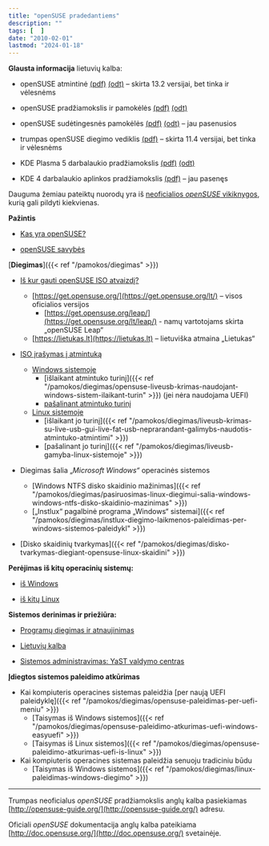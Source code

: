 ```yaml
---
title: "openSUSE pradedantiems"
description: ""
tags: [  ]
date: "2010-02-01"
lastmod: "2024-01-18"
---
```

**Glausta informacija** lietuvių kalba:

*   openSUSE atmintinė [(pdf)](/Dokumentai/openSUSE_lankstinukas_132.pdf) [(odt)](/Dokumentai/openSUSE_lankstinukas_132.odt) – skirta 13.2 versijai, bet tinka ir vėlesnėms

*   openSUSE pradžiamokslis ir pamokėlės [(pdf)](/Dokumentai/openSUSE%20pradedantiems.pdf) [(odt)](/Dokumentai/openSUSE%20pradedantiems.odt)

*   openSUSE sudėtingesnės pamokėlės [(pdf)](/Dokumentai/openSUSE%20patyrusiems.pdf) [(odt)](/Dokumentai/openSUSE%20patyrusiems.odt) – jau pasenusios

*   trumpas openSUSE diegimo vediklis [(pdf)](/Dokumentai/Trumpas%20openSUSE%2011.4%20diegimo%20vediklis.pdf) – skirta 11.4 versijai, bet tinka ir vėlesnėms

*   KDE Plasma 5 darbalaukio pradžiamokslis [(pdf)](/Dokumentai/KDE%20Plasma%205%20darbalaukis.pdf) [(odt)](/Dokumentai/KDE%20Plasma%205%20darbalaukis.odt)

*   KDE 4 darbalaukio aplinkos pradžiamokslis [(pdf)](/Dokumentai/KDE4%20prad%c5%beiamokslis.pdf) – jau pasenęs

Dauguma žemiau pateiktų nuorodų yra iš [neoficialios _openSUSE_ vikiknygos](http://lt.wikibooks.org/wiki/Linux_%C5%BEaliems:_openSUSE), kurią gali pildyti kiekvienas.

**Pažintis**

*   [Kas yra openSUSE?](http://lt.wikibooks.org/wiki/Linux_%C5%BEaliems:_openSUSE/Kas_yra_openSUSE)

*   [openSUSE savybės](http://lt.wikibooks.org/wiki/Linux_%C5%BEaliems:_openSUSE/openSUSE_pagrindai)

[**Diegimas**]({{< ref "/pamokos/diegimas" >}})

*   [Iš kur gauti openSUSE ISO atvaizdį?](http://lt.wikibooks.org/wiki/Linux_%C5%BEaliems:_openSUSE/I%C5%A1_kur_gauti_openSUSE%3F)  
    *   [https://get.opensuse.org/](https://get.opensuse.org/lt/) – visos oficialios versijos
        *   [https://get.opensuse.org/leap/](https://get.opensuse.org/lt/leap/) - namų vartotojams skirta „openSUSE Leap“
    *   [https://lietukas.lt](https://lietukas.lt) – lietuviška atmaina „Lietukas“
*   [ISO įrašymas į atmintuką](https://lt.wikibooks.org/wiki/Linux_%C5%BEaliems:_openSUSE/ISO_atvaizd%C5%BEio_%C4%AFra%C5%A1ymas#Ra.C5.A1ymas_.C4.AF_USB_laikmen.C4.85)  
    *   [Windows sistemoje](https://lt.wikibooks.org/wiki/Linux_%C5%BEaliems:_openSUSE/ISO_atvaizd%C5%BEio_%C4%AFra%C5%A1ymas#Windows_operacin.C4.97je_sistemoje)
        *   [išlaikant atmintuko turinį]({{< ref "/pamokos/diegimas/opensuse-liveusb-krimas-naudojant-windows-sistem-ilaikant-turin" >}}) (jei nėra naudojama UEFI)
        *   [pašalinant atmintuko turinį](https://lt.wikibooks.org/wiki/Linux_%C5%BEaliems:_openSUSE/ISO_atvaizd%C5%BEio_%C4%AFra%C5%A1ymas#I.C5.A1trinant_vis.C4.85_sen.C4.85_USB_laikmenos_turin.C4.AF)
    *   [Linux sistemoje](https://lt.wikibooks.org/wiki/Linux_%C5%BEaliems:_openSUSE/ISO_atvaizd%C5%BEio_%C4%AFra%C5%A1ymas#Linux_operacin.C4.97je_sistemoje)
        *   [išlaikant jo turinį]({{< ref "/pamokos/diegimas/liveusb-krimas-su-live-usb-gui-live-fat-usb-neprarandant-galimybs-naudotis-atmintuko-atmintimi" >}})
        *   [pašalinant jo turinį]({{< ref "/pamokos/diegimas/liveusb-gamyba-linux-sistemoje" >}})

*   Diegimas šalia „_Microsoft Windows“_ operacinės sistemos
    *   [Windows NTFS disko skaidinio mažinimas]({{< ref "/pamokos/diegimas/pasiruosimas-linux-diegimui-salia-windows-windows-ntfs-disko-skaidinio-mazinimas" >}})
    *   [„Instlux“ pagalbinė programa „Windows“ sistemai]({{< ref "/pamokos/diegimas/instlux-diegimo-laikmenos-paleidimas-per-windows-sistemos-paleidykl" >}})

*   [Disko skaidinių tvarkymas]({{< ref "/pamokos/diegimas/disko-tvarkymas-diegiant-opensuse-linux-skaidini" >}})

**Perėjimas iš kitų operacinių sistemų:**

*   [iš Windows](http://lt.wikibooks.org/wiki/Linux_%C5%BEaliems:_openSUSE/Per%C4%97jimas_i%C5%A1_Windows)

*   [iš kitų Linux](http://lt.wikibooks.org/wiki/Linux_%C5%BEaliems:_openSUSE/Per%C4%97jimas_i%C5%A1_kit%C5%B3_Linux_distribucij%C5%B3)

**Sistemos derinimas ir priežiūra:**

*   [Programų diegimas ir atnaujinimas](http://lt.wikibooks.org/wiki/Linux_%C5%BEaliems:_openSUSE/Program%C5%B3_diegimas_ir_atnaujinimas)

*   [Lietuvių kalba](http://lt.wikibooks.org/wiki/Linux_%C5%BEaliems:_openSUSE/Sistemos_administravimas/Lietuvi%C5%B3_kalba)

*   [Sistemos administravimas: YaST valdymo centras](http://lt.wikibooks.org/wiki/Linux_%C5%BEaliems:_openSUSE/Sistemos_administravimas#YaST)

**Įdiegtos sistemos paleidimo atkūrimas**

*   Kai kompiuteris operacines sistemas paleidžia [per naują UEFI paleidyklę]({{< ref "/pamokos/diegimas/opensuse-paleidimas-per-uefi-meniu" >}})
    *   [Taisymas iš Windows sistemos]({{< ref "/pamokos/diegimas/opensuse-paleidimo-atkurimas-uefi-windows-easyuefi" >}})
    *   [Taisymas iš Linux sistemos]({{< ref "/pamokos/diegimas/opensuse-paleidimo-atkurimas-uefi-is-linux" >}})
*   Kai kompiuteris operacines sistemas paleidžia senuoju tradiciniu būdu  
    *   [Taisymas iš Windows sistemos]({{< ref "/pamokos/diegimas/linux-paleidimas-windows-diegimo" >}})

* * *

Trumpas neoficialus _openSUSE_ pradžiamokslis anglų kalba pasiekiamas [http://opensuse-guide.org/](http://opensuse-guide.org/) adresu.

Oficiali _openSUSE_ dokumentacija anglų kalba pateikiama [http://doc.opensuse.org/](http://doc.opensuse.org/) svetainėje.
